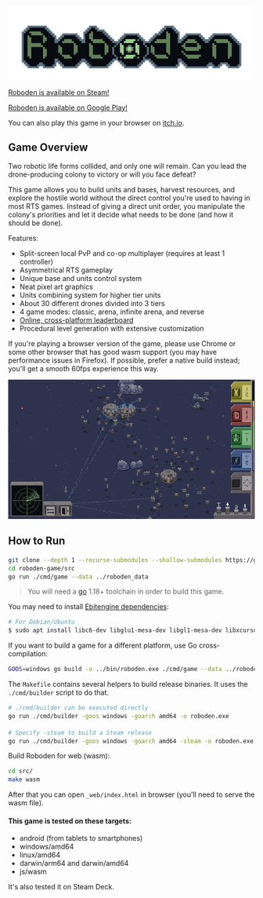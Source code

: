![logo](_metadata/logo.png)

[Roboden is available on Steam!](https://store.steampowered.com/app/2416030/Roboden/)

[Roboden is available on Google Play!](https://play.google.com/store/apps/details?id=com.quasilyte.roboden)

You can also play this game in your browser on [itch.io](https://quasilyte.itch.io/roboden).

## Game Overview

Two robotic life forms collided, and only one will remain. Can you lead the drone-producing colony to victory or will you face defeat?

This game allows you to build units and bases, harvest resources, and explore the hostile world without the direct control you're used to having in most RTS games. Instead of giving a direct unit order, you manipulate the colony's priorities and let it decide what needs to be done (and how it should be done).

Features:

* Split-screen local PvP and co-op multiplayer (requires at least 1 controller)
* Asymmetrical RTS gameplay
* Unique base and units control system
* Neat pixel art graphics
* Units combining system for higher tier units
* About 30 different drones divided into 3 tiers
* 4 game modes: classic, arena, infinite arena, and reverse
* [Online, cross-platform leaderboard](https://roboden-game.github.io/leaderboard/)
* Procedural level generation with extensive customization

If you're playing a browser version of the game, please use Chrome or some other browser that has good wasm support (you may have performance issues in Firefox). If possible, prefer a native build instead; you'll get a smooth 60fps experience this way.

![screenshot](_metadata/screenshot.png)

## How to Run

```bash
git clone --depth 1 --recurse-submodules --shallow-submodules https://github.com/quasilyte/roboden-game.git
cd roboden-game/src
go run ./cmd/game --data ../roboden_data
```

> You will need a [go](https://go.dev/) 1.18+ toolchain in order to build this game.

You may need to install [Ebitengine dependencies](https://ebitengine.org/en/documents/install.html#Installing_dependencies):

```bash
# For Debian/Ubuntu
$ sudo apt install libc6-dev libglu1-mesa-dev libgl1-mesa-dev libxcursor-dev libxi-dev libxinerama-dev libxrandr-dev libxxf86vm-dev libasound2-dev pkg-config
```

If you want to build a game for a different platform, use Go cross-compilation:

```bash
GOOS=windows go build -o ../bin/roboden.exe ./cmd/game --data ../roboden_data
```

The `Makefile` contains several helpers to build release binaries. It uses the `./cmd/builder` script to do that.

```bash
# ./cmd/builder can be executed directly
go run ./cmd/builder -goos windows -goarch amd64 -o roboden.exe

# Specify -steam to build a Steam release
go run ./cmd/builder -goos windows -goarch amd64 -steam -o roboden.exe
```

Build Roboden for web (wasm):

```bash
cd src/
make wasm
```

After that you can open `_web/index.html` in browser (you'll need to serve the wasm file).

#### This game is tested on these targets:

* android (from tablets to smartphones)
* windows/amd64
* linux/amd64
* darwin/arm64 and darwin/amd64
* js/wasm

It's also tested it on Steam Deck.
